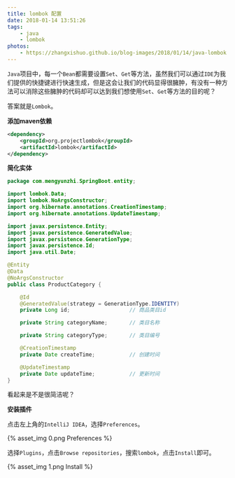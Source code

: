 ```yaml
---
title: lombok 配置
date: 2018-01-14 13:51:26
tags:
	- java
	- lombok
photos:
	- https://zhangxishuo.github.io/blog-images/2018/01/14/java-lombok.jpg
---
```


`Java`项目中，每一个`Bean`都需要设置`Set`、`Get`等方法，虽然我们可以通过`IDE`为我们提供的快捷键进行快速生成，但是这会让我们的代码显得很臃肿，有没有一种方法可以消除这些臃肿的代码却可以达到我们想使用`Set`、`Get`等方法的目的呢？

答案就是`Lombok`。

<!-- more -->

**添加maven依赖**

```xml
<dependency>
	<groupId>org.projectlombok</groupId>
	<artifactId>lombok</artifactId>
</dependency>
```

**简化实体**

```java
package com.mengyunzhi.SpringBoot.entity;

import lombok.Data;
import lombok.NoArgsConstructor;
import org.hibernate.annotations.CreationTimestamp;
import org.hibernate.annotations.UpdateTimestamp;

import javax.persistence.Entity;
import javax.persistence.GeneratedValue;
import javax.persistence.GenerationType;
import javax.persistence.Id;
import java.util.Date;

@Entity
@Data
@NoArgsConstructor
public class ProductCategory {

    @Id
    @GeneratedValue(strategy = GenerationType.IDENTITY)
    private Long id;                   // 商品类目id

    private String categoryName;       // 类目名称

    private String categoryType;       // 类目编号

    @CreationTimestamp
    private Date createTime;           // 创建时间

    @UpdateTimestamp
    private Date updateTime;           // 更新时间
}
```

看起来是不是很简洁呢？

**安装插件**

点击左上角的`IntelliJ IDEA`，选择`Preferences`。

{% asset_img 0.png Preferences %}

选择`Plugins`，点击`Browse repositories`，搜索`lombok`，点击`Install`即可。

{% asset_img 1.png Install %}

